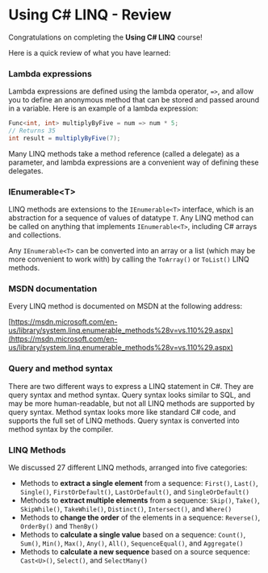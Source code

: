 [//]: # (GENERATED FILE -- DO NOT EDIT)
# Using C# LINQ - Review
Congratulations on completing the **Using C# LINQ** course!

Here is a quick review of what you have learned:

### Lambda expressions
Lambda expressions are defined using the lambda operator, `=>`, and allow you to define an anonymous method that can be stored and passed around in a variable. Here is an example of a lambda expression:

```csharp
Func<int, int> multiplyByFive = num => num * 5;
// Returns 35
int result = multiplyByFive(7);
```

Many LINQ methods take a method reference (called a delegate) as a parameter, and lambda expressions are a convenient way of defining these delegates.

### IEnumerable&lt;T&gt;
LINQ methods are extensions to the `IEnumerable<T>` interface, which is an abstraction for a sequence of values of datatype `T`. Any LINQ method can be called on anything that implements `IEnumerable<T>`, including C# arrays and collections.

Any `IEnumerable<T>` can be converted into an array or a list (which may be more convenient to work with) by calling the `ToArray()` or `ToList()` LINQ methods.

### MSDN documentation
Every LINQ method is documented on MSDN at the following address:

[https://msdn.microsoft.com/en-us/library/system.linq.enumerable_methods%28v=vs.110%29.aspx](https://msdn.microsoft.com/en-us/library/system.linq.enumerable_methods%28v=vs.110%29.aspx)

### Query and method syntax
There are two different ways to express a LINQ statement in C#. They are query syntax and method syntax. Query syntax looks similar to SQL, and may be more human-readable, but not all LINQ methods are supported by query syntax. Method syntax looks more like standard C# code, and supports the full set of LINQ methods. Query syntax is converted into method syntax by the compiler.

### LINQ Methods
We discussed 27 different LINQ methods, arranged into five categories:

 - Methods to **extract a single element** from a sequence: `First()`, `Last()`, `Single()`, `FirstOrDefault()`, `LastOrDefault()`, and `SingleOrDefault()`
 - Methods to **extract multiple elements** from a sequence: `Skip()`, `Take()`, `SkipWhile()`, `TakeWhile()`, `Distinct()`, `Intersect()`, and `Where()`
 - Methods to **change the order** of the elements in a sequence: `Reverse()`, `OrderBy()` and `ThenBy()`
 - Methods to **calculate a single value** based on a sequence: `Count()`, `Sum()`, `Min()`, `Max()`, `Any()`, `All()`, `SequenceEqual()`, and `Aggregate()`
 - Methods to **calculate a new sequence** based on a source sequence: `Cast<U>()`, `Select()`, and `SelectMany()`
